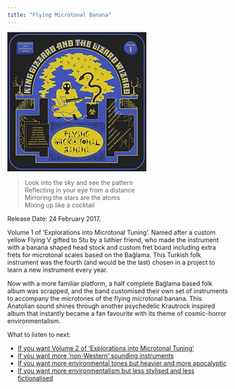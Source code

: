 ```yaml
---
title: "Flying Microtonal Banana"
---
```


![album cover of Flying Microtonal Banana](./cover.jpg)

> Look into the sky and see the pattern  
> Reflecting in your eye from a distance  
> Mirroring the stars are the atoms  
> Mixing up like a cocktail

Release Date: 24 February 2017.

Volume 1 of ‘Explorations into Microtonal Tuning’. Named after a custom yellow Flying V gifted to Stu by a luthier friend, who made the instrument with a banana shaped head stock and custom fret board including extra frets for microtonal scales based on the Bağlama. This Turkish folk instrument was the fourth (and would be the last) chosen in a project to learn a new instrument every year.

Now with a more familiar platform, a half complete Bağlama based folk album was scrapped, and the band customised their own set of instruments to accompany the microtones of the flying microtonal banana. This Anatolian sound shines through another psychedelic Krautrock inspired album that instantly became a fan favourite with its theme of cosmic-horror environmentalism.

What to listen to next:

*   [If you want Volume 2 of ‘Explorations into Microtonal Tuning’](../kg)
*   [If you want more ‘non-Western’ sounding instruments](../float-along-fill-your-lungs)
*   [If you want more environmental tones but heavier and more apocalyptic](../infest-the-rats-nest)
*   [If you want more environmentalism but less stylised and less fictionalised](../fishing-for-fishies)
